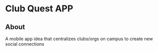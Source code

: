 # Club Quest APP


## About
A mobile app idea that centralizes clubs/orgs on campus to create new social connections

